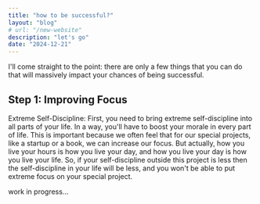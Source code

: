 ```yaml
---
title: "how to be successful?"
layout: "blog"
# url: "/new-website"
description: "let's go"
date: "2024-12-21"
---
```


I'll come straight to the point: there are only a few things that you can do that will massively impact your chances of being successful.

## Step 1: Improving Focus
Extreme Self-Discipline: First, you need to bring extreme self-discipline into all parts of your life. In a way, you'll have to boost your morale in every part of life. This is important because we often feel that for our special projects, like a startup or a book, we can increase our focus. But actually, how you live your hours is how you live your day, and how you live your day is how you live your life. So, if your self-discipline outside this project is less then the self-discipline in your life will be less, and you won't be able to put extreme focus on your special project.

work in progress...